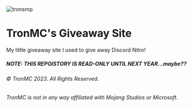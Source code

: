 ![tronsmp](https://tronmc.com/img/christmaslogo.png)

# TronMC's Giveaway Site
My little giveaway site I used to give away Discord Nitro!


##### NOTE: THIS REPOISTORY IS READ-ONLY UNTIL NEXT YEAR...maybe??
###### © TronMC 2023. All Rights Reserved.
###### TronMC is not in any way affiliated with Mojang Studios or Microsoft.
